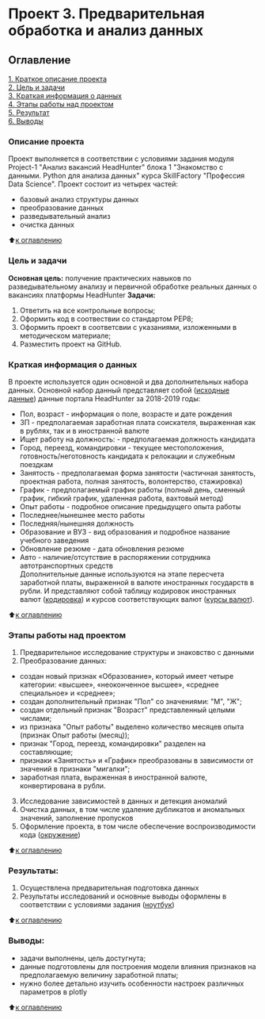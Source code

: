 # Проект 3. Предварительная обработка и анализ данных

## Оглавление  <a name="contents"></a>
[1. Краткое описание проекта](#description)  
[2. Цель и задачи](#tasks)   
[3. Краткая информация о данных](#data_info)  
[4. Этапы работы над проектом](#stage)  
[5. Результат](#results)    
[6. Выводы](#conclusions) 

### Описание проекта <a name="description"></a>
Проект выполняется в соответствии с условиями задания модуля Project-1 "Анализ вакансий HeadHunter" блока 1 "Знакомство с данными. Python для анализа данных" курса SkillFactory "Профессия Data Science". Проект состоит из четырех частей:
- базовый анализ структуры данных
- преобразование данных
- разведывательный анализ
- очистка данных

:arrow_up:[к оглавлению](#contents)


### Цель и задачи <a name="tasks"></a>
**Основная цель:** получение практических навыков по разведывательному анализу и первичной обработке реальных данных о вакансиях платформы HeadHunter
**Задачи:**
1. Ответить на все контрольные вопросы;
2. Оформить код в соотвествии со стандартом PEP8;
3. Оформить проект в соответсвии с указаниями, изложенными в методическом материале;
4. Разместить проект на GitHub.


### Краткая информация о данных <a name="data_info"></a>
В проекте используется один основной и два дополнительных набора данных.
Основной набор данный представляет собой ([исходные данные](dst-3.0_16_1_hh_database.csv)) данные портала HeadHunter за 2018-2019 годы:
- Пол, возраст - информация о поле, возрасте и дате рождения
- ЗП - предполагаемая заработная плата соискателя, выраженная как в рублях, так и в иностранной валюте
- Ищет работу на должность: - предполагаемая должность кандидата
- Город, переезд, командировки - текущее местоположения, готовность/неготовность кандидата к релокации и служебным поездкам
- Занятость - предполагаемая форма занятости (частичная занятость, проектная работа, полная занятость, волонтерство, стажировка)
- График - предполагаемый график работы (полный день, сменный график, гибкий график, удаленная работа, вахтовый метод)
- Опыт работы - подробное описание предыдущего опыта работы
- Последнее/нынешнее место работы
- Последняя/нынешняя должность
- Образование и ВУЗ - вид образования и подробное название учебного заведения
- Обновление резюме - дата обновления резюме
- Авто - наличие/отсутствие в распоряжении сотрудника автотранспортных средств<br>
  Дополнительные данные используются на этапе пересчета заработной платы, выраженной в валюте иностранных государств в рубли. И представляют собой таблицу кодировок иностранных валют ([кодировка](information.csv)) и курсов соответствующих валют ([курсы валют](ExchangeRates.csv)).  
  
:arrow_up:[к оглавлению](#contents)


### Этапы работы над проектом <a name="stage"></a>
1. Предварительное исследование структуры и знаковство с данными
2. Преобразование данных:
- создан новый признак «Образование», который имеет четыре категории: «высшее», «неоконченное высшее», «среднее специальное» и «среднее»;
- создан дополнительный признак "Пол" со значениями: "М", "Ж";
- создан отдельный признак "Возраст" представленный целыми числами;
- из признака "Опыт работы" выделено количество месяцев опыта (признак Опыт работы (месяц));
- признак "Город, переезд, командировки" разделен на составляющие;
- признаки «Занятость» и «График» преобразованы в зависимости от значений в признаки "мигалки";
- заработная плата, выраженная в иностранной валюте, конвертирована в рубли.
3. Исследование зависимостей в данных и детекция аномалий
4. Очистка данных, в том числе удаление дубликатов и аномальных значений, заполнение пропусков
5. Оформление проекта, в том числе обеспечение воспроизводимости кода ([окружение](Enviroment.yaml))

:arrow_up:[к оглавлению](#contents)


### Результаты: <a name="results"></a>
1. Осуществлена предварительная подготовка данных
2. Результаты исследований и основные выводы оформлены в соответствии с условиями задания ([ноутбук](Ноутбук_Project_1.ipynb))


:arrow_up:[к оглавлению](#contents)


### Выводы: <a name="conclusions"></a>
- задачи выполнены, цель достугнута; 
- данные подготовлены для построения модели влияния признаков на предполагаемую величину заработной платы;
- нужно более детально изучить особенности настроек различных параметров в plotly

:arrow_up:[к оглавлению](#contents)